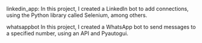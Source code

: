 linkedin_app:
In this project, I created a LinkedIn bot to add connections, using the Python library called Selenium, among others.

whatsappbot
In this project, I created a WhatsApp bot to send messages to a specified number, using an API and Pyautogui.